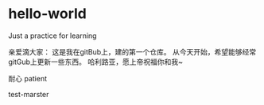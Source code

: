# hello-world
Just a practice for learning

亲爱滴大家：
  这是我在gitBub上，建的第一个仓库。
  从今天开始，希望能够经常gitGub上更新一些东西。
  哈利路亚，愿上帝祝福你和我~

耐心 patient

test-marster